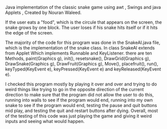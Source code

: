 
Java implementation of the classic snake game using awt , Swings and java Applets , Created by Nouran Waleed. 

If the user eats a "food", which is the circule that appears on the screen, the snake grows by one block. The user loses if his snake hits itself or if it hits the edge of the screen. 


The majority of the code for this program was done in the SnakeAI.java file, which is the implementation of the snake class.
In class SnakeAl extends from Applet Which implements Runnable and KeyListener. there are ten Methods, paint(Graphics g), init(), resetsnake(), DrawGrid(Graphics g), DrawSnake(Graphics g), DrawFruit(Graphics g), Move(), placefruit(), run(), keyTyped(KeyEvent e), keyPressed(KeyEvent e) and keyReleased(KeyEvent e).   


I checked this program mostly by playing it over and over and trying to do weird things like trying to go in the opposite direction of the current direction to make sure that the program did not allow the user to do this, running into walls to see if the program would end, running into my own snake to see if the program would end, testing the pause and quit buttons mid play, and testing the quit and restart buttons after dying. Overall, most of the testing of this code was just playing the game and giving it weird inputs and seeing what would happen.

